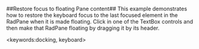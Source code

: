 ##Restore focus to floating Pane content##
This example demonstrates how to restore the keyboard focus to the last focused element in the RadPane when it is made floating. Click in one of the TextBox controls and then make that RadPane floating by dragging it by its header.

<keywords:docking, keyboard>